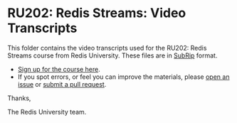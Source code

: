 # RU202: Redis Streams: Video Transcripts

This folder contains the video transcripts used for the RU202: Redis Streams course from Redis University.  These files are in [SubRip](https://en.wikipedia.org/wiki/SubRip) format.

* [Sign up for the course here](https://university.redis.com/courses/ru202/).
* If you spot errors, or feel you can improve the materials, please [open an issue](https://github.com/redislabs-training/ru202/issues) or [submit a pull request](https://github.com/redislabs-training/ru202/pulls).

Thanks,

The Redis University team.